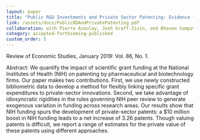 ```yaml
---
layout: paper
title: "Public R&D Investments and Private Sector Patenting: Evidence from NIH Funding Rules"
link: /assets/docs/PublicRDAndPrivatePatenting.pdf
collaboration: with Pierre Azoulay, Josh Graff-Zivin, and Bhaven Sampat
category: accepted-forthcoming-published
custom_order: 5
---
```

<div>
  <div class="text-teal-600 text-base mb-2">
    <p><span class="italic">Review of Economic Studies</span>, January 2019: Vol. 86, No. 1.</p>
  </div>
  <p><span class="font-medium">Abstract: </span>
    We quantify the impact of scientific grant funding at the National Institutes of Health (NIH) on patenting by pharmaceutical and biotechnology firms. Our paper makes two contributions. First, we use newly constructed bibliometric data to develop a method for flexibly linking specific grant expenditures to private-sector innovations. Second, we take advantage of idiosyncratic rigidities in the rules governing NIH peer review to generate exogenous variation in funding across research areas. Our results show that NIH funding spurs the development of private-sector patents: a $10 million boost in NIH funding leads to a net increase of 3.26 patents. Though valuing patents is difficult, we report a range of estimates for the private value of these patents using different approaches.
  </p>
</div>
